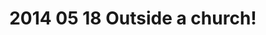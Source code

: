 ---
layout: blog
title: 2014 05 18 Outside a church!
category: blog
lat: -16.53947
lng: -68.07775
altitude: 3364.86
image: https://s3-us-west-2.amazonaws.com/worldcup14/2014-05-18 10:08:00 PDT.jpg
observation: 20140518100800PDT
---
